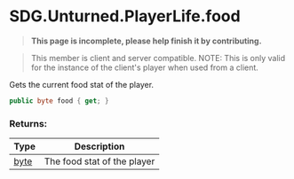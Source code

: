# SDG.Unturned.PlayerLife.food

<blockquote><p><b>This page is incomplete, please help finish it by contributing.<p></b></blockquote>

> This member is client and server compatible.
> NOTE: This is only valid for the instance of the client's player when used from a client.

Gets the current food stat of the player.

```csharp
public byte food { get; }
```

### Returns:

Type | Description
------------ | -------------
[byte](https://docs.microsoft.com/en-us/dotnet/api/system.byte?view=netframework-3.5) | The food stat of the player
